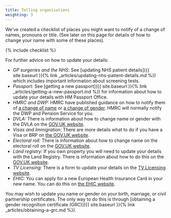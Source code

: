 ```yaml
---
title: Telling organisations
weighting: 3
---
```


We've created a checklist of places you might want to notify of a change of names, pronouns or title. (See later on this page for details of how to change your name with some of these places).

{% include checklist %}

For further advice on how to update your details:

- *GP surgeries and the NHS*: See [updating NHS patient details]({{ site.baseurl }}{% link _articles/updating-nhs-patient-details.md %}) which includes important information about screening tests.
- *Passport:* See [getting a new passport]({{ site.baseurl }}{% link _articles/getting-a-new-passport.md %}) for information about how to update your details with HM Passport Office.
- *HMRC and DWP:* HMRC have published guidance on how to notify them of [a change of name](https://www.gov.uk/tell-hmrc-change-of-details) or [a change of gender](https://www.gov.uk/tell-hmrc-change-of-details/gender-change). HMRC will normally notify the DWP and Pension Service for you.
- *DVLA:* There is information about how to change name or gender with the DVLA on the [GOV.UK website](https://www.gov.uk/change-name-driving-licence).
- *Visas and Immigration:* There are more details what to do if you have a Visa or BRP on [the GOV.UK website](https://www.gov.uk/change-circumstances-visa-brp/youre-in-the-uk-and-have-a-brp).
- *Electoral roll:* There is information about how to change name on the electoral roll on the [GOV.UK website](https://www.gov.uk/register-to-vote).
- *Land registry:* If you own property you will need to update your details with the Land Registry. There is information about how to do this on the [GOV.UK website](https://www.gov.uk/registering-land-or-property-with-land-registry/update-or-correct-the-register).
- *TV Licensing:* There is a form to update your details on the [TV Licensing website](https://www.tvlicensing.co.uk/cs/update/multiple-changes/index.app).
- *EHIC:* You can apply for a new European Health Insurance Card in your new name. You can do this on [the EHIC website](https://www.ehic.org.uk).

You may wish to update you name or gender on your birth, marriage, or civil partnership certificates. The only way to do this is through [obtaining a gender recognition certificate (GRC)]({{ site.baseurl }}{% link _articles/obtaining-a-grc.md %}).